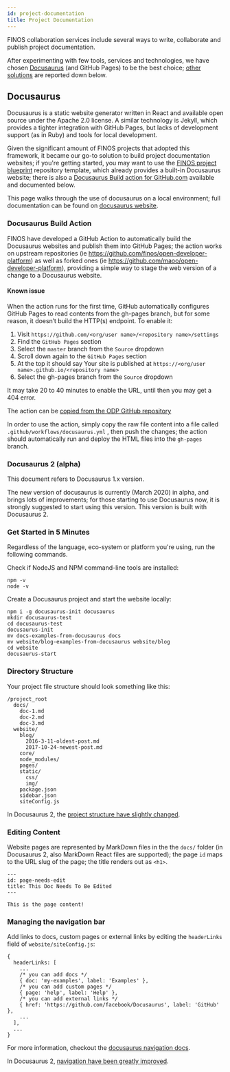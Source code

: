```yaml
---
id: project-documentation
title: Project Documentation
---
```


FINOS collaboration services include several ways to write, collaborate and publish project documentation.

After experimenting with few tools, services and technologies, we have chosen [Docusaurus](#using-docusaurus) (and GitHub Pages) to be the best choice; [other solutions](#other-solutions) are reported down below.

## Docusaurus

Docusaurus is a static website generator written in React and available open source under the Apache 2.0 license. A similar technology is Jekyll, which provides a tighter integration with GitHub Pages, but lacks of development support (as in Ruby) and tools for local development.

Given the significant amount of FINOS projects that adopted this framework, it became our go-to solution to build project documentation websites; if you're getting started, you may want to use the [FINOS project blueprint](https://github.com/finos/project-blueprint) repository template, which already provides a built-in Docusaurus website; there is also a [Docusaurus Build action for GitHub.com](#docusaurus-build-action) available and documented below.

This page walks through the use of docusaurus on a local environment; full documentation can be found on [docusaurus website](https://docusaurus.io/).

### Docusaurus Build Action
FINOS have developed a GitHub Action to automatically build the Docusaurus websites and publish them into GitHub Pages; the action works on upstream repositories (ie https://github.com/finos/open-developer-platform) as well as forked ones (ie https://github.com/maoo/open-developer-platform), providing a simple way to stage the web version of a change to a Docusaurus website.

#### Known issue
When the action runs for the first time, GitHub automatically configures GitHub Pages to read contents from the gh-pages branch, but for some reason, it doesn’t build the HTTP(s) endpoint. To enable it:

1. Visit `https://github.com/<org/user name>/<repository name>/settings`
2. Find the `GitHub Pages` section
3. Select the `master` branch from the `Source` dropdown
4. Scroll down again to the `GitHub Pages` section
5. At the top it should say Your site is published at `https://<org/user name>.github.io/<repository name>`
6. Select the gh-pages branch from the `Source` dropdown

It may take 20 to 40 minutes to enable the URL, until then you may get a 404 error.

The action can be [copied from the ODP GitHub repository](https://github.com/finos/open-developer-platform/blob/master/.github/workflows/docusaurus.yml)

In order to use the action, simply copy the raw file content into a file called `.github/workflows/docusaurus.yml` , then push the changes; the action should automatically run and deploy the HTML files into the `gh-pages` branch.


### Docusaurus 2 (alpha)
This document refers to Docusaurus 1.x version.

The new version of docusaurus is currently (March 2020) in alpha, and brings lots of improvements; for those starting to use Docusaurus now, it is strongly suggested to start using this version. This version is built with Docusaurus 2.

### Get Started in 5 Minutes
Regardless of the language, eco-system or platform you're using, run the following commands.

Check if NodeJS and NPM command-line tools are installed:
```
npm -v
node -v
```

Create a Docusaurus project and start the website locally:
```
npm i -g docusaurus-init docusaurus
mkdir docusaurus-test
cd docusaurus-test
docusaurus-init
mv docs-examples-from-docusaurus docs
mv website/blog-examples-from-docusaurus website/blog
cd website
docusaurus-start
```

### Directory Structure
Your project file structure should look something like this:

```
/project_root
  docs/
    doc-1.md
    doc-2.md
    doc-3.md
  website/
    blog/
      2016-3-11-oldest-post.md
      2017-10-24-newest-post.md
    core/
    node_modules/
    pages/
    static/
      css/
      img/
    package.json
    sidebar.json
    siteConfig.js
```

In Docusaurus 2, the [project structure have slightly changed](https://v2.docusaurus.io/docs/installation#project-structure). 

### Editing Content
Website pages are represented by MarkDown files in the the `docs/` folder (in Docusaurus 2, also MarkDown React files are supported); the page `id` maps to the URL slug of the page; the title renders out as `<h1>`.

```
---
id: page-needs-edit
title: This Doc Needs To Be Edited
---

This is the page content!
```

### Managing the navigation bar
Add links to docs, custom pages or external links by editing the `headerLinks` field of `website/siteConfig.js`:

```
{
  headerLinks: [
    ...
    /* you can add docs */
    { doc: 'my-examples', label: 'Examples' },
    /* you can add custom pages */
    { page: 'help', label: 'Help' },
    /* you can add external links */
    { href: 'https://github.com/facebook/Docusaurus', label: 'GitHub' },
    ...
  ],
  ...
}
```
For more information, checkout the [docusaurus navigation docs](https://docusaurus.io/docs/en/navigation).

In Docusaurus 2, [navigation have been greatly improved](https://v2.docusaurus.io/docs/sidebar).